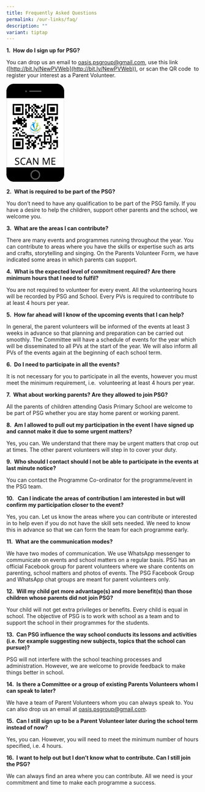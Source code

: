 ```yaml
---
title: Frequently Asked Questions
permalink: /our-links/faq/
description: ""
variant: tiptap
---
```

**1.&nbsp; How do I sign up for PSG?**

You can drop us an email to&nbsp;[oasis.psgroup@gmail.com](mailto:oasis.psgroup@gmail.com), use this link ([http://bit.ly/NewPVWeb](http://bit.ly/NewPVWeb)), or scan the QR code&nbsp; to register your interest as a Parent Volunteer.

<img src="/images/scan%20me%20parent.png" style="width:30%">
		 
**2.&nbsp; What is required to be part of the PSG?**

You don’t need to have any qualification to be part of the PSG family. If you have a desire to help the children, support other parents and the school, we welcome you.

**3.&nbsp; What are the areas I can contribute?**

There are many events and programmes running throughout the year. You can contribute to areas where you have the skills or expertise such as arts and crafts, storytelling and singing. On the Parents Volunteer Form, we have indicated some areas in which parents can support.

**4.&nbsp; What is the expected level of commitment required? Are there minimum hours that I need to fulfil?**

You are not required to volunteer for every event. All the volunteering hours will be recorded by PSG and School. Every PVs is required to contribute to at least 4 hours per year.

**5.&nbsp; How far ahead will I know of the upcoming events that I can help?**

In general, the parent volunteers will be informed of the events at least 3 weeks in advance so that planning and preparation can be carried out smoothly. The Committee will have a schedule of events for the year which will be disseminated to all PVs at the start of the year. We will also inform all PVs of the events again at the beginning of each school term.

**6.&nbsp;&nbsp;Do I need to participate in all the events?**

It is not necessary for you to participate in all the events, however you must meet the minimum requirement, i.e.&nbsp; volunteering at least 4 hours per year.

**7.&nbsp; What about working parents? Are they allowed to join PSG?**

All the parents of children attending Oasis Primary School are welcome to be part of PSG whether you are stay home parent or working parent.

**8.&nbsp; Am I allowed to pull out my participation in the event I have signed up and cannot make it due to some urgent matters?**

Yes, you can. We understand that there may be urgent matters that crop out at times. The other parent volunteers will step in to cover your duty.

**9.&nbsp; Who should I contact should I not be able to participate in the events at last minute notice?**

You can contact the Programme Co-ordinator for the programme/event in the PSG team.

**10.&nbsp;&nbsp;&nbsp;Can I indicate the areas of contribution I am interested in but will confirm my participation closer to the event?**

Yes, you can. Let us know the areas where you can contribute or interested in to help even if you do not have the skill sets needed. We need to know this in advance so that we can form the team for each programme early.

**11.&nbsp; What are the communication modes?**

We have two modes of communication. We use WhatsApp messenger to communicate on events and school matters on a regular basis. PSG has an official Facebook group for parent volunteers where we share contents on parenting, school matters and photos of events. The PSG Facebook Group and WhatsApp chat groups are meant for parent volunteers only.

**12.&nbsp; Will my child get more advantage(s) and more benefit(s) than those children whose parents did not join PSG?**

Your child will not get extra privileges or benefits. Every child is equal in school. The objective of PSG is to work with school as a team and to support the school in their programmes for the students.

**13.&nbsp; Can PSG influence the way school conducts its lessons and activities (i.e. for example suggesting new subjects, topics that the school can pursue)?**

PSG will not interfere with the school teaching processes and administration. However, we are welcome to provide feedback to make things better in school.

**14.&nbsp; Is there a Committee or a group of existing Parents Volunteers whom I can speak to later?**

We have a team of Parent Volunteers whom you can always speak to. You can also drop us an email at [oasis.psgroup@gmail.com](oasis.psgroup@gmail.com).

**15.&nbsp; Can I still sign up to be a Parent Volunteer later during the school term instead of now?**

Yes, you can. However, you will need to meet the minimum number of hours specified, i.e. 4 hours.

**16.&nbsp; I want to help out but I don’t know what to contribute. Can I still join the PSG?**

We can always find an area where you can contribute. All we need is your commitment and time to make each programme a success.